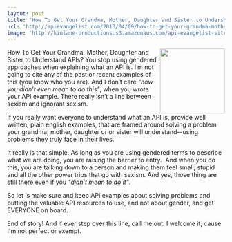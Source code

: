 ```yaml
---
layout: post
title: "How To Get Your Grandma, Mother, Daughter and Sister to Understand APIs"
url: 'http://apievangelist.com/2013/04/09/how-to-get-your-grandma-mother-daughter-and-sister-to-understand-apis/'
image: 'http://kinlane-productions.s3.amazonaws.com/api-evangelist-site/blog/finger-pointing.jpg'
---
```


<img class="c1" src="https://s3.amazonaws.com/kinlane-productions/finger-pointing.jpg" alt="" width="150" align="right" />How To Get Your Grandma, Mother, Daughter and Sister to Understand APIs? You stop using gendered approaches when explaining what an API is. I’m not going to cite any of the past or recent examples of this (you know who you are). And I don’t care _"how you didn’t even mean to do this"_, when you wrote your API example. There really isn’t a line between sexism and ignorant sexism.

If you really want everyone to understand what an API is, provide well written, plain english examples, that are framed around solving a problem your grandma, mother, daughter or or sister will understand--using problems they truly face in their lives.

It really is that simple. As long as you are using gendered terms to describe what we are doing, you are raising the barrier to entry.  And when you do this, you are talking down to a person and making them feel small, stupid and all the other power trips that go with sexism. And yes, those thing are still there even if you _"didn’t mean to do it"_.

So let ‘s make sure and keep API examples about solving problems and putting the valuable API resources to use, and not about gender, and get EVERYONE on board.

End of story! And if ever step over this line, call me out. I welcome it, cause I'm not perfect or exempt.